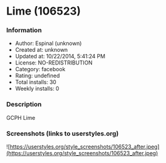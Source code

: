 # Lime (106523)

### Information
- Author: Espinal (unknown)
- Created at: unknown
- Updated at: 10/22/2014, 5:41:24 PM
- License: NO-REDISTRIBUTION
- Category: facebook
- Rating: undefined
- Total installs: 30
- Weekly installs: 0


### Description
GCPH Lime


### Screenshots (links to userstyles.org)
![https://userstyles.org/style_screenshots/106523_after.jpeg](https://userstyles.org/style_screenshots/106523_after.jpeg)


